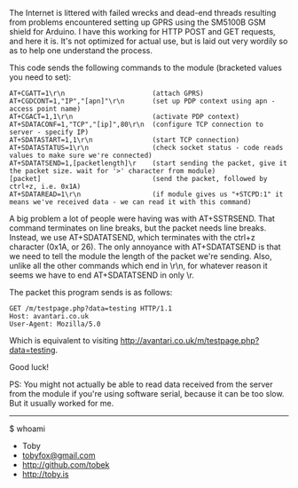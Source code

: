 The Internet is littered with failed wrecks and dead-end threads resulting from problems encountered setting up GPRS using the SM5100B GSM shield for Arduino. I have this working for HTTP POST and GET requests, and here it is. It's not optimized for actual use, but is laid out very wordily so as to help one understand the process.

This code sends the following commands to the module (bracketed values you need to set):

    AT+CGATT=1\r\n                      (attach GPRS)
    AT+CGDCONT=1,"IP","[apn]"\r\n       (set up PDP context using apn - access point name)
    AT+CGACT=1,1\r\n                    (activate PDP context)
    AT+SDATACONF=1,"TCP","[ip]",80\r\n  (configure TCP connection to server - specify IP)
    AT+SDATASTART=1,1\r\n               (start TCP connection)
    AT+SDATASTATUS=1\r\n                (check socket status - code reads values to make sure we're connected)
    AT+SDATATSEND=1,[packetlength]\r    (start sending the packet, give it the packet size. wait for '>' character from module)
    [packet]                            (send the packet, followed by ctrl+z, i.e. 0x1A)
    AT+SDATAREAD=1\r\n                  (if module gives us "+STCPD:1" it means we've received data - we can read it with this command)
    
A big problem a lot of people were having was with AT+SSTRSEND. That command terminates on line breaks, but the packet needs line breaks. Instead, we use AT+SDATATSEND, which terminates with the ctrl+z character (0x1A, or 26). The only annoyance with AT+SDATATSEND is that we need to tell the module the length of the packet we're sending. Also, unlike all the other commands which end in \r\n, for whatever reason it seems we have to end AT+SDATATSEND in only \r.

The packet this program sends is as follows:

    GET /m/testpage.php?data=testing HTTP/1.1
    Host: avantari.co.uk
    User-Agent: Mozilla/5.0
    
Which is equivalent to visiting http://avantari.co.uk/m/testpage.php?data=testing.

Good luck!

PS: You might not actually be able to read data received from the server from the module if you're using software serial, because it can be too slow. But it usually worked for me.

***

$ whoami

-   Toby
-   tobyfox@gmail.com
-   http://github.com/tobek
-   http://toby.is
